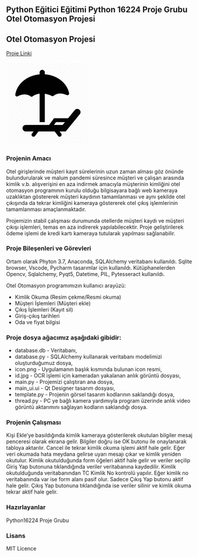 ## Python Eğitici Eğitimi Python 16224 Proje Grubu Otel Otomasyon Projesi ##

## Otel Otomasyon Projesi ###

[Proje Linki](https://github.com/Python16224/OtelOtomasyon)

![Logo]( https://github.com/Python16224/OtelOtomasyon/blob/master/icon.png)

### Projenin Amacı ###
Otel girişlerinde müşteri kayıt sürelerinin uzun zaman alması göz önünde bulundurularak ve malum pandemi süresince müşteri ve çalışan arasında kimlik v.b. alışverişini en aza indirmek amacıyla müşterinin kimliğini otel otomasyon programının kurulu olduğu bilgisayara bağlı web kameraya uzaklıktan göstererek müşteri kaydının tamamlanması ve aynı şekilde otel çıkışında da tekrar kimliğini kameraya göstererek otel çıkış işlemlerinin tamamlanması amaçlanmaktadır.  

Projemizin stabil çalışması durumunda otellerde müşteri kaydı ve müşteri çıkışı işlemleri, temas en aza indirerek yapılabilecektir. Proje geliştirilerek ödeme işlemi de kredi kartı kameraya tutularak yapılması sağlanabilir.

### Proje Bileşenleri ve Görevleri ###
Ortam olarak Phyton 3.7, Anaconda, SQLAlchemy veritabanı kullanıldı. Sqlite browser, Vscode, Pycharm tasarımlar için kullanıldı. Kütüphanelerden Opencv, Sqlalchemy, Pyqt5, Datetime, PIL, Pytesseract kullanıldı.

Otel Otomasyon programımızın kullanıcı arayüzü:
- Kimlik Okuma (Resim çekme/Resmi okuma)
- Müşteri İşlemleri (Müşteri ekle)
- Çıkış İşlemleri (Kayıt sil)
- Giriş-çıkış tarihleri
- Oda ve fiyat bilgisi

### Proje dosya ağacımız aşağıdaki gibidir: ###
- database.db - Veritabanı,
- database.py - SQLAlchemy kullanarak veritabanı modelimizi oluşturduğumuz dosya,
- icon.png - Uygulamanın başlık kısmında bulunan icon resmi,
- id.jpg - OCR işlemi için kameradan yakalanan anlık görüntü dosyası,
- main.py - Projemizi çalıştıran ana dosya,
- main_ui.ui - Qt Designer tasarım dosyası,
- template.py - Projenin görsel tasarım kodlarının saklandığı dosya,
- thread.py - PC ye bağlı kamera yardımıyla program üzerinde anlık video görüntü aktarımını sağlayan kodların saklandığı dosya.

### Projenin Çalışması ###
Kişi Ekle’ye basıldığında kimlik kameraya gösterilerek okutulan bilgiler mesaj penceresi olarak ekrana gelir. Bilgiler doğru ise OK butonu ile onaylanarak tabloya aktarılır. Cancel ile tekrar kimlik okuma işlemi aktif hale gelir. Eğer veri okumada hata meydana gelirse uyarı mesajı çıkar ve kimlik yeniden okutulur. Kimlik okutulduğunda form öğeleri aktif hale gelir ve veriler seçilip Giriş Yap butonuna tıklandığında veriler veritabanına kaydedilir. Kimlik okutulduğunda veritabanından TC Kimlik No kontrolü yapılır. Eğer kimlik no veritabanında var ise form alanı pasif olur. Sadece Çıkış Yap butonu aktif hale gelir. Çıkış Yap butonuna tıklandığında ise veriler silinir ve kimlik okuma tekrar aktif hale gelir.

### Hazırlayanlar ###
Python16224 Proje Grubu

### Lisans ###
MIT Licence
